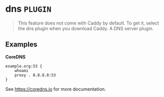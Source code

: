 # dns `PLUGIN`
> This feature does not come with Caddy by default. To get it, select the dns plugin when you download Caddy.
A DNS server plugin.

## Examples
**CoreDNS**
```
example.org:53 {
    whoami
    proxy . 8.8.8.8:53
}
```
See https://coredns.io for more documentation.